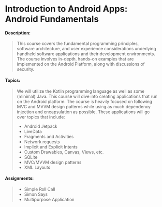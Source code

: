 # Introduction to Android Apps: Android Fundamentals

#### Description:
> This course covers the fundamental programming principles, software architecture, and user experience considerations underlying handheld software applications and their development environments. The course involves in-depth, hands-on examples that are implemented on the Android Platform, along with discussions of security.


#### Topics:
> We will utilize the Kotlin programming language as well as some (minimal) Java. This course will dive into creating applications that run on the Android platform. The course is heavily focused on following MVC and MVVM design patterns while using as much dependency injection and encapsulation as possible. These applications will go over topics that include:
> - Android Jetpack
> - LiveData
> - Fragments and Activities
> - Network requests
> - Implicit and Explicit Intents
> - Custom Drawables, Canvas, Views, etc.
> - SQLite
> - MVC/MVVM design patterns
> - XML Layouts


#### Assignments:
> - Simple Roll Call 
> - Simon Says
> - Multipurpose Application
